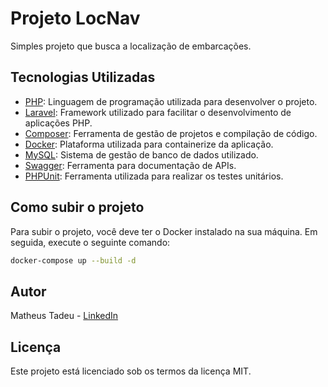 # Projeto LocNav

Simples projeto que busca a localização de embarcações.

## Tecnologias Utilizadas
- [PHP](https://www.php.net/): Linguagem de programação utilizada para desenvolver o projeto.
- [Laravel](https://laravel.com/): Framework utilizado para facilitar o desenvolvimento de aplicações PHP.
- [Composer](https://getcomposer.org/): Ferramenta de gestão de projetos e compilação de código.
- [Docker](https://www.docker.com/): Plataforma utilizada para containerize da aplicação.
- [MySQL](https://www.mysql.com/): Sistema de gestão de banco de dados utilizado.
- [Swagger](https://swagger.io/): Ferramenta para documentação de APIs.
- [PHPUnit](https://phpunit.de/): Ferramenta utilizada para realizar os testes unitários.


## Como subir o projeto

Para subir o projeto, você deve ter o Docker instalado na sua máquina. Em seguida, execute o seguinte comando:
```bash
docker-compose up --build -d
```

## Autor

Matheus Tadeu - [LinkedIn](https://www.linkedin.com/in/matheus-tadeu-482a00134/)


## Licença

Este projeto está licenciado sob os termos da licença MIT.
